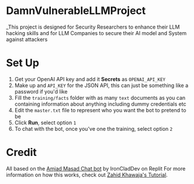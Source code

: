 # DamnVulnerableLLMProject

_This project is designed for Security Researchers to enhance their LLM hacking skills and for LLM Companies to secure their AI model and System against attackers

# Set Up

1. Get your OpenAI API key and add it **Secrets** as `OPENAI_API_KEY`
2. Make up and `API_KEY` for the JSON API, this can just be something like a password if you'd like
3. Fill the `training/facts` folder with as many `text` documents as you can containing information about anything including dummy credentials etc
4. Edit the `master.txt` file to represent who you want the bot to pretend to be
5. Click **Run**, select option `1`
6. To chat with the bot, once you've one the training, select option `2`

# Credit

All based on the [Amjad Masad Chat bot](https://ai.repl.page) by IronCladDev on Replit
For more information on how this works, check out [Zahid Khawaja's Tutorial](https://replit.com/@zahidkhawaja/Replit-Assistant?v=1).
